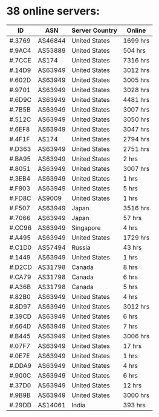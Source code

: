 # 38 online servers:

| ID | ASN | Server Country | Online |
| ------ | ------ | ------ | ------ |
| #.3769 | AS46844 | United States | 1699 hrs |
| #.9AC4 | AS53889 | United States | 504 hrs |
| #.7CCE | AS174 | United States | 7316 hrs |
| #.14D9 | AS63949 | United States | 3012 hrs |
| #.602D | AS63949 | United States | 3005 hrs |
| #.9701 | AS63949 | United States | 3028 hrs |
| #.6D9C | AS63949 | United States | 4481 hrs |
| #.7B5B | AS63949 | United States | 3007 hrs |
| #.512C | AS63949 | United States | 3050 hrs |
| #.6EF8 | AS63949 | United States | 3047 hrs |
| #.4F1F | AS174 | United States | 2794 hrs |
| #.D363 | AS63949 | United States | 2751 hrs |
| #.BA95 | AS63949 | United States | 2 hrs |
| #.8051 | AS63949 | United States | 3007 hrs |
| #.3EB4 | AS63949 | United States | 1 hrs |
| #.F803 | AS63949 | United States | 5 hrs |
| #.FD8C | AS9009 | United States | 1 hrs |
| #.F507 | AS63949 | Japan | 3516 hrs |
| #.7066 | AS63949 | Japan | 57 hrs |
| #.CC96 | AS63949 | Singapore | 4 hrs |
| #.A495 | AS63949 | United States | 1729 hrs |
| #.C1D0 | AS57494 | Russia | 43 hrs |
| #.1449 | AS63949 | United States | 1 hrs |
| #.D2CD | AS31798 | Canada | 8 hrs |
| #.CA79 | AS31798 | Canada | 6 hrs |
| #.A36B | AS31798 | Canada | 5 hrs |
| #.82B0 | AS63949 | United States | 4 hrs |
| #.8D97 | AS63949 | United States | 3012 hrs |
| #.39CD | AS63949 | United States | 6 hrs |
| #.664D | AS63949 | United States | 7 hrs |
| #.B445 | AS63949 | United States | 3006 hrs |
| #.07F7 | AS63949 | United States | 17 hrs |
| #.0E7E | AS63949 | United States | 1 hrs |
| #.DDA9 | AS63949 | United States | 4 hrs |
| #.900C | AS63949 | United States | 6 hrs |
| #.37D0 | AS63949 | United States | 12 hrs |
| #.9B9B | AS63949 | United States | 3000 hrs |
| #.29DD | AS14061 | India | 393 hrs |

